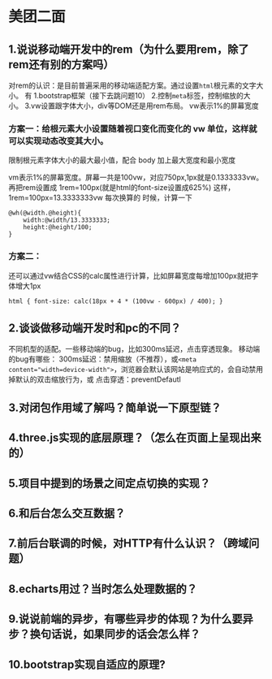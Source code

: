 # 美团二面

## 1.说说移动端开发中的rem（为什么要用rem，除了rem还有别的方案吗）

对rem的认识：是目前普遍采用的移动端适配方案。通过设置`html`根元素的文字大小。 有 1.bootstrap框架（接下去跳问题10） 2.控制`meta`标签，控制缩放的大小。 3.vw设置跟字体大小，div等DOM还是用rem布局。 vw表示1%的屏幕宽度

### 方案一：给根元素大小设置随着视口变化而变化的 vw 单位，这样就可以实现动态改变其大小。

限制根元素字体大小的最大最小值，配合 body 加上最大宽度和最小宽度

vm表示1%的屏幕宽度。屏幕一共是100vw，对应750px,1px就是0.1333333vw。 再把rem设置成 1rem=100px\(就是html的font-size设置成625%\) 这样，1rem=100px=13.3333333vw 每次换算的 时候，计算一下

```text
@wh(@width.@height){
    width:@width/13.3333333;
    height:@height/100;
}
```

### 方案二：

还可以通过vw结合CSS的calc属性进行计算，比如屏幕宽度每增加100px就把字体增大1px

```text
html { font-size: calc(18px + 4 * (100vw - 600px) / 400); }
```

## 2.谈谈做移动端开发时和pc的不同？

不同机型的适配。一些移动端的bug，比如300ms延迟，点击穿透现象。 移动端的bug有哪些： 300ms延迟：禁用缩放（不推荐），或`<meta content="width=device-width">`，浏览器会默认该网站是响应式的，会自动禁用掉默认的双击缩放行为，或 点击穿透：preventDefautl

## 3.对闭包作用域了解吗？简单说一下原型链？

## 4.three.js实现的底层原理？（怎么在页面上呈现出来的）

## 5.项目中提到的场景之间定点切换的实现？

## 6.和后台怎么交互数据？

## 7.前后台联调的时候，对HTTP有什么认识？（跨域问题）

## 8.echarts用过？当时怎么处理数据的？

## 9.说说前端的异步，有哪些异步的体现？为什么要异步？换句话说，如果同步的话会怎么样？

## 10.bootstrap实现自适应的原理?

